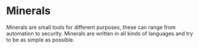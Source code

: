 # Minerals
 Minerals are small tools for different purposes, these can range from automation to security.
 Minerals are written in all kinds of languages and try to be as simple as possible.